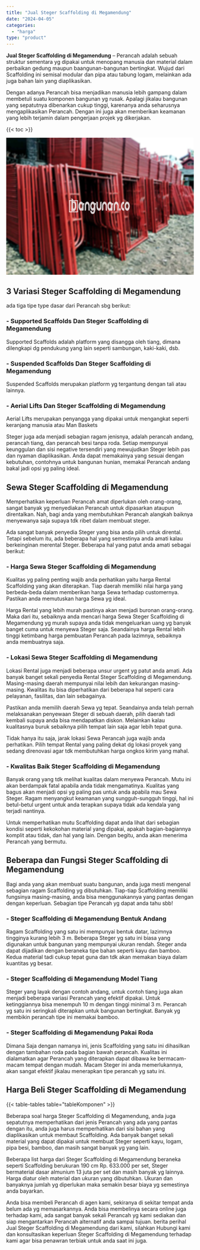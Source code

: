 ```yaml
---
title: "Jual Steger Scaffolding di Megamendung"
date: "2024-04-05"
categories: 
  - "harga"
type: "product"
---
```


**Jual Steger Scaffolding di Megamendung** – Perancah adalah sebuah struktur sementara yg dipakai untuk menopang manusia dan material dalam perbaikan gedung maupun baangunan-bangunan bertingkat. Wujud dari Scaffolding ini semisal modular dan pipa atau tabung logam, melainkan ada juga bahan lain yang diaplikasikan.

Dengan adanya Perancah bisa menjadikan manusia lebih gampang dalam membetuli suatu komponen bangunan yg rusak. Apalagi jikalau bangunan yang sepatutnya dibenarkan cukup tinggi, karenanya anda seharusnya mengaplikasikan Perancah. Dengan ini juga akan memberikan keamanan yang lebih terjamin dalam pengerjaan projek yg dikerjakan.

{{< toc >}}

![Jual Steger Scaffolding di Megamendung](/images/sewa-scaffolding-steger-08.png)

## 3 Variasi Steger Scaffolding di Megamendung

ada tiga tipe type dasar dari Perancah sbg berikut:

### \- Supported Scaffolds Dan Steger Scaffolding di Megamendung

Supported Scaffolds adalah platform yang disangga oleh tiang, dimana dilengkapi dg pendukung yang lain seperti sambungan, kaki-kaki, dsb.

### \- Suspended Scaffolds Dan Steger Scaffolding di Megamendung

Suspended Scaffolds merupakan platform yg tergantung dengan tali atau lainnya.

### \- Aerial Lifts Dan Steger Scaffolding di Megamendung

Aerial Lifts merupakan penyangga yang dipakai untuk mengangkat seperti keranjang manusia atau Man Baskets

Steger juga ada menjadi sebagian ragam jenisnya, adalah perancah andang, perancah tiang, dan perancah besi tanpa roda. Setiap mempunyai keunggulan dan sisi negative tersendiri yang mewujudkan Steger lebih pas dan nyaman diaplikasikan. Anda dapat memakainya yang sesuai dengan kebutuhan, contohnya untuk bangunan hunian, memakai Perancah andang bakal jadi opsi yg paling ideal.

## Sewa Steger Scaffolding di Megamendung

Memperhatikan keperluan Perancah amat diperlukan oleh orang-orang, sangat banyak yg menyediakan Perancah untuk dipasarkan ataupun direntalkan. Nah, bagi anda yang membutuhkan Perancah alangkah baiknya menyewanya saja supaya tdk ribet dalam membuat steger.

Ada sangat banyak penyedia Steger yang bisa anda pilih untuk dirental. Tetapi sebelum itu, ada beberapa hal yang semestinya anda amati kalau berkeinginan merental Steger. Beberapa hal yang patut anda amati sebagai berikut:

### \- Harga Sewa Steger Scaffolding di Megamendung

Kualitas yg paling penting wajib anda perhatikan yaitu harga Rental Scaffolding yang akan diterapkan. Tiap daerah memiliki nilai harga yang berbeda-beda dalam memberikan harga Sewa terhadap customernya. Pastikan anda memutuskan harga Sewa yg ideal.

Harga Rental yang lebih murah pastinya akan menjadi buronan orang-orang. Maka dari itu, sebaiknya anda mencari harga Sewa Steger Scaffolding di Megamendung yg murah supaya anda tidak mengeluarkan uang yg banyak banget cuma untuk menyewa Steger saja. Seandainya harga Rental lebih tinggi ketimbang harga pembuatan Perancah pada lazimnya, sebaiknya anda membuatnya saja.

### \- Lokasi Sewa Steger Scaffolding di Megamendung

Lokasi Rental juga menjadi beberapa unsur urgent yg patut anda amati. Ada banyak banget sekali penyedia Rental Steger Scaffolding di Megamendung. Masing-masing daerah mempunyai nilai lebih dan kekurangan masing-masing. Kwalitas itu bisa diperhatikan dari beberapa hal seperti cara pelayanan, fasilitas, dan lain sebagainya.

Pastikan anda memilih daerah Sewa yg tepat. Seandainya anda telah pernah melaksanakan penyewaan Steger di sebuah daerah, pilih daerah tadi kembali supaya anda bisa mendapatkan diskon. Melainkan kalau kualitasnya buruk sebaiknya pilih tempat lain saja agar lebih tepat guna.

Tidak hanya itu saja, jarak lokasi Sewa Perancah juga wajib anda perhatikan. Pilih tempat Rental yang paling dekat dg lokasi proyek yang sedang direnovasi agar tdk membutuhkan harga ongkos kirim yang mahal.

### \- Kwalitas Baik Steger Scaffolding di Megamendung

Banyak orang yang tdk melihat kualitas dalam menyewa Perancah. Mutu ini akan berdampak fatal apabila anda tidak mengamatinya. Kualitas yang bagus akan menjadi opsi yg paling pas untuk anda apabila mau Sewa Steger. Ragam menyangkut keamanan yang sungguh-sungguh tinggi, hal ini betul-betul urgent untuk anda terapkan supaya tidak ada kendala yang terjadi nantinya.

Untuk memperhatikan mutu Scaffolding dapat anda lihat dari sebagian kondisi seperti kekokohan material yang dipakai, apakah bagian-bagiannya komplit atau tidak, dan hal yang lain. Dengan begitu, anda akan menerima Perancah yang bermutu.

## Beberapa dan Fungsi Steger Scaffolding di Megamendung

Bagi anda yang akan membuat suatu bangunan, anda juga mesti mengenal sebagian ragam Scaffolding yg dibutuhkan. Tiap-tiap Scaffolding memiliki fungsinya masing-masing, anda bisa menggunakannya yang pantas dengan dengan keperluan. Sebagian tipe Perancah yg dapat anda tahu sbb!

### \- Steger Scaffolding di Megamendung Bentuk Andang

Ragam Scaffolding yang satu ini mempunyai bentuk datar, lazimnya tingginya kurang lebih 3 m. Beberapa Steger yg satu ini biasa yang digunakan untuk bangunan yang mempunyai ukuran rendah. Steger anda dapat dijadikan dengan beraneka tipe bahan seperti kayu dan bamboo. Kedua material tadi cukup tepat guna dan tdk akan memakan biaya dalam kuantitas yg besar.

### \- Steger Scaffolding di Megamendung Model Tiang

Steger yang layak dengan contoh andang, untuk contoh tiang juga akan menjadi beberapa variasi Perancah yang efektif dipakai. Untuk ketinggiannya bisa menempuh 10 m dengan tinggi minimal 3 m. Perancah yg satu ini seringkali diterapkan untuk bangunan bertingkat. Banyak yg membikin perancah tipe ini memakai bamboo.

### \- Steger Scaffolding di Megamendung Pakai Roda

Dimana Saja dengan namanya ini, jenis Scaffolding yang satu ini dihasilkan dengan tambahan roda pada bagian bawah perancah. Kualitas ini dialamatkan agar Perancah yang diterapkan dapat dibawa ke bermacam-macam tempat dengan mudah. Macam Steger ini anda memerlukannya, akan sangat efektif jikalau menerapkan tipe perancah yg satu ini.

## Harga Beli Steger Scaffolding di Megamendung

{{< table-tables table="tableKomponen" >}}

Beberapa soal harga Steger Scaffolding di Megamendung, anda juga sepatutnya memperhatikan dari jenis Perancah yang ada yang pantas dengan itu, anda juga harus memperhatikan dari sisi bahan yang diaplikasikan untuk membaut Scaffolding. Ada banyak banget sekali material yang dapat dipakai untuk membuat Steger seperti kayu, logam, pipa besi, bamboo, dan masih sangat banyak yg yang lain.

Beberapa list harga dari Steger Scaffolding di Megamendung beraneka seperti Scaffolding berukuran 190 cm Rp. 633.000 per set, Steger bermaterial dasar almunium 13 juta per set dan masih banyak yg lainnya. Harga diatur oleh material dan ukuran yang dibutuhkan. Ukuran dan banyaknya jumlah yg diperlukan maka semakin besar biaya yg semestinya anda bayarkan.

Anda bisa membeli Perancah di agen kami, sekiranya di sekitar tempat anda belum ada yg memasarkannya. Anda bisa membelinya secara online juga terhadap kami, ada sangat banyak sekali Perancah yg kami sediakan dan siap mengantarkan Perancah alternatif anda sampai tujuan. berita perihal Jual Steger Scaffolding di Megamendung dari kami, silahkan Hubungi kami dan konsultasikan keperluan Steger Scaffolding di Megamendung terhadap kami agar bisa penawran terbiak untuk anda saat ini juga.
